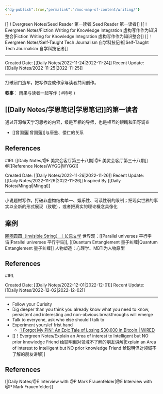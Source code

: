 ```yaml
---
{"dg-publish":true,"permalink":"/moc-map-of-content/writing/"}
---
```



[[！Evergreen Notes/Seed Reader 第一读者\|Seed Reader 第一读者]]
[[！Evergreen Notes/Fiction Writing for Knowledge Integration 虚构写作作为知识整合\|Fiction Writing for Knowledge Integration 虚构写作作为知识整合]]
[[！Evergreen Notes/Self-Taught Tech Journalism 自学科技记者\|Self-Taught Tech Journalism 自学科技记者]]


---

<div class="transclusion internal-embed is-loaded"><div class="markdown-embed">





Created Date: [[Daily Notes/2022-11-24\|2022-11-24]]
Recent Update: [[Daily Notes/2022-11-25\|2022-11-25]]

---
打破闭门造车，把写作变成作家与读者共同创作。

**軼事**： 雨果与读者一起写作  ( #待考 )

## [[Daily Notes/学思笔记\|学思笔记]]的第一读者
通过开源每天学习思考的内容，级是互相的导师，也是相互的眼睛和田野调查
- [[曾国藩\|曾国藩]]与唐鉴、倭仁的关系




## References
#IRL  [[Daily Notes/@E 美灵会客厅第三十八期\|@E 美灵会客厅第三十八期]]  @[[Reference Notes/WYGG\|WYGG]]


</div></div>



<div class="transclusion internal-embed is-loaded"><div class="markdown-embed">





Created Date: [[Daily Notes/2022-11-26\|2022-11-26]]
Recent Update: [[Daily Notes/2022-11-26\|2022-11-26]]
Inspired By [[Daily Notes/Mingqi\|Mingqi]] 

---
小说题材写作，打破非虚构结构单一、娱乐性、可读性弱的限制；把现实世界的事实以全新的形式展现（致敬），或者把真实的理论概念具像化

## 案例
[圈圈圆圆（Invisible String）｜长佩文学](https://www.gongzicp.com/novel-284154.html)
世界观：[[Parallel universes 平行宇宙\|Parallel universes 平行宇宙]], [[Quantum Entanglement 量子纠缠\|Quantum Entanglement 量子纠缠]]
人物塑造：心理学、MBTI为人物原型


## References
#IRL 


</div></div>



<div class="transclusion internal-embed is-loaded"><div class="markdown-embed">





Created Date: [[Daily Notes/2022-12-01\|2022-12-01]]
Recent Update: [[Daily Notes/2022-12-02\|2022-12-02]]

---
- Follow your Curisity
- Dig deeper than you think you already know what you need to know, persistent and interesting and non-obvious breakthroughs will emerge
- Talk to everyone, ask who else should I talk to
- Experiment yourslef frist hand 
	- [‘I Forgot My PIN’: An Epic Tale of Losing $30,000 in Bitcoin | WIRED](https://www.wired.com/story/i-forgot-my-pin-an-epic-tale-of-losing-dollar30000-in-bitcoin/)
- [[！Evergreen Notes/Explain an Area of interest to Intelligent but NO prior knowledge Friend 给聪明但对领域不了解的朋友讲解\|Explain an Area of interest to Intelligent but NO prior knowledge Friend 给聪明但对领域不了解的朋友讲解]] 





## References
[[Daily Notes/@E Interview with @P Mark Frauenfelder\|@E Interview with @P Mark Frauenfelder]]


</div></div>
